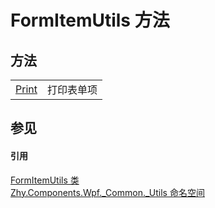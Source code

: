 # FormItemUtils 方法




## 方法
<table>
<tr>
<td><a href="ffa5bb02-d858-abb3-c020-9beca1b2effa">Print</a></td>
<td>打印表单项</td></tr>
</table>

## 参见


#### 引用
<a href="693ae606-5dd1-a00d-e872-1fcde6ed3922">FormItemUtils 类</a>  
<a href="8867d254-dcf3-0e20-11fe-18a064d1396a">Zhy.Components.Wpf._Common._Utils 命名空间</a>  
